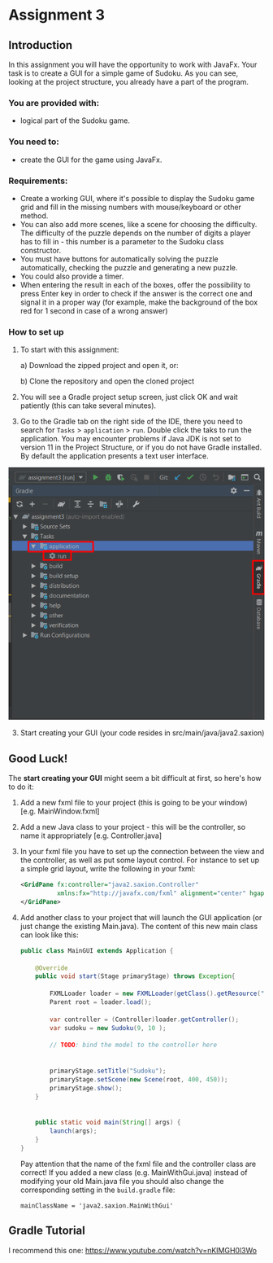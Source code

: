 # Assignment 3

## Introduction

In this assignment you will have the opportunity to work with JavaFx.
Your task is to create a GUI for a simple game of Sudoku.
As you can see, looking at the project structure, you already have a part of the program.

### You are provided with:

- logical part of the Sudoku game.

### You need to:

- create the GUI for the game using JavaFx.

### Requirements:

- Create a working GUI, where it's possible to display the Sudoku game grid and fill in the missing numbers with mouse/keyboard or other method.
- You can also add more scenes, like a scene for choosing the difficulty. The difficulty of the puzzle depends on the number of digits a player has to fill in - this number is a parameter to the Sudoku class constructor.
- You must have buttons for automatically solving the puzzle automatically, checking the puzzle and generating a new puzzle.
- You could also provide a timer.
- When entering the result in each of the boxes, offer the possibility to press Enter key in order to check if the answer is the correct one and signal it in a proper way (for example, make the background of the box red for 1 second in case of a wrong answer)

### How to set up

1. To start with this assignment:

    a) Download the zipped project and open it, or:

    b) Clone the repository and open the cloned project

2. You will see a Gradle project setup screen, just click OK and wait patiently (this can take several minutes).

3. Go to the Gradle tab on the right side of the IDE, there you need to search for `Tasks` > `application` > `run`. Double click the taks to run the application.
You may encounter problems if Java JDK is not set to version 11 in the Project Structure, or if you do not have Gradle installed.
By default the application presents a text user interface.

 ![Picture showing how to run the application](ToClick.png)

3. Start creating your GUI (your code resides in src/main/java/java2.saxion)

## Good Luck!

The **start creating your GUI** might seem a bit difficult at first, so here's how to do it:

1. Add a new fxml file to your project (this is going to be your window) [e.g. MainWindow.fxml]
2. Add a new Java class to your project - this will be the controller, so name it appropriately [e.g. Controller.java]
3. In your fxml file you have to set up the connection between the view and the controller, as well as put some layout control. 
    For instance to set up a simple grid layout, write the following in your fxml:
    
    ~~~xml
    <GridPane fx:controller="java2.saxion.Controller"
              xmlns:fx="http://javafx.com/fxml" alignment="center" hgap="10" vgap="10">
    </GridPane>
    ~~~
4. Add another class to your project that will launch the GUI application (or just change the existing Main.java).
    The content of this new main class can look like this:
    
    ~~~java
    public class MainGUI extends Application {
    
        @Override
        public void start(Stage primaryStage) throws Exception{
    
            FXMLLoader loader = new FXMLLoader(getClass().getResource("MainWindow.fxml"));
            Parent root = loader.load();
    
            var controller = (Controller)loader.getController();
            var sudoku = new Sudoku(9, 10 );
         
            // TODO: bind the model to the controller here
    
    
            primaryStage.setTitle("Sudoku");
            primaryStage.setScene(new Scene(root, 400, 450));
            primaryStage.show();
        }
    
    
        public static void main(String[] args) {
            launch(args);
        }
    }
    ~~~
    
    Pay attention that the name of the fxml file and the controller class are correct!
    If you added a new class (e.g. MainWithGui.java) instead of modifying your old Main.java file you should also change the corresponding setting in the `build.gradle` file:
    
    ~~~text
    mainClassName = 'java2.saxion.MainWithGui'
    ~~~    
   



## Gradle Tutorial
I recommend this one: https://www.youtube.com/watch?v=nKIMGH0l3Wo
